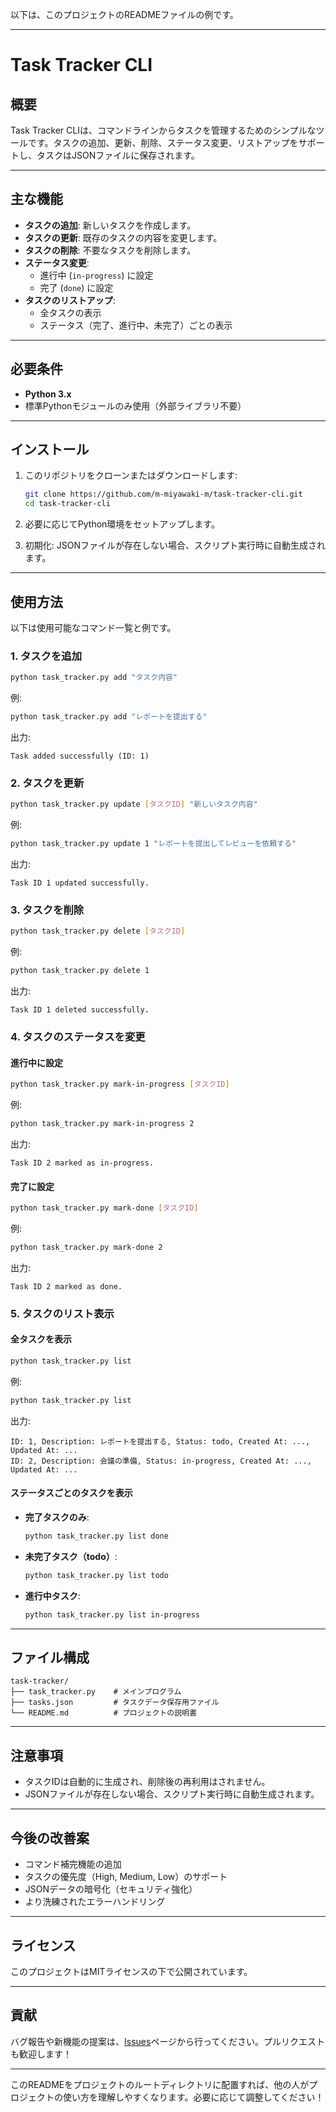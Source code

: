 以下は、このプロジェクトのREADMEファイルの例です。

---

# Task Tracker CLI

## 概要
Task Tracker CLIは、コマンドラインからタスクを管理するためのシンプルなツールです。タスクの追加、更新、削除、ステータス変更、リストアップをサポートし、タスクはJSONファイルに保存されます。

---

## 主な機能
- **タスクの追加**: 新しいタスクを作成します。
- **タスクの更新**: 既存のタスクの内容を変更します。
- **タスクの削除**: 不要なタスクを削除します。
- **ステータス変更**:
  - 進行中 (`in-progress`) に設定
  - 完了 (`done`) に設定
- **タスクのリストアップ**:
  - 全タスクの表示
  - ステータス（完了、進行中、未完了）ごとの表示

---

## 必要条件
- **Python 3.x**
- 標準Pythonモジュールのみ使用（外部ライブラリ不要）

---

## インストール
1. このリポジトリをクローンまたはダウンロードします:
   ```bash
   git clone https://github.com/m-miyawaki-m/task-tracker-cli.git
   cd task-tracker-cli
   ```

2. 必要に応じてPython環境をセットアップします。

3. 初期化:
   JSONファイルが存在しない場合、スクリプト実行時に自動生成されます。

---

## 使用方法
以下は使用可能なコマンド一覧と例です。

### **1. タスクを追加**
```bash
python task_tracker.py add "タスク内容"
```
例:
```bash
python task_tracker.py add "レポートを提出する"
```
出力:
```
Task added successfully (ID: 1)
```

### **2. タスクを更新**
```bash
python task_tracker.py update [タスクID] "新しいタスク内容"
```
例:
```bash
python task_tracker.py update 1 "レポートを提出してレビューを依頼する"
```
出力:
```
Task ID 1 updated successfully.
```

### **3. タスクを削除**
```bash
python task_tracker.py delete [タスクID]
```
例:
```bash
python task_tracker.py delete 1
```
出力:
```
Task ID 1 deleted successfully.
```

### **4. タスクのステータスを変更**
#### 進行中に設定
```bash
python task_tracker.py mark-in-progress [タスクID]
```
例:
```bash
python task_tracker.py mark-in-progress 2
```
出力:
```
Task ID 2 marked as in-progress.
```

#### 完了に設定
```bash
python task_tracker.py mark-done [タスクID]
```
例:
```bash
python task_tracker.py mark-done 2
```
出力:
```
Task ID 2 marked as done.
```

### **5. タスクのリスト表示**
#### 全タスクを表示
```bash
python task_tracker.py list
```
例:
```bash
python task_tracker.py list
```
出力:
```
ID: 1, Description: レポートを提出する, Status: todo, Created At: ..., Updated At: ...
ID: 2, Description: 会議の準備, Status: in-progress, Created At: ..., Updated At: ...
```

#### ステータスごとのタスクを表示
- **完了タスクのみ**:
  ```bash
  python task_tracker.py list done
  ```
- **未完了タスク（todo）**:
  ```bash
  python task_tracker.py list todo
  ```
- **進行中タスク**:
  ```bash
  python task_tracker.py list in-progress
  ```

---

## ファイル構成
```
task-tracker/
├── task_tracker.py    # メインプログラム
├── tasks.json         # タスクデータ保存用ファイル
└── README.md          # プロジェクトの説明書
```

---

## 注意事項
- タスクIDは自動的に生成され、削除後の再利用はされません。
- JSONファイルが存在しない場合、スクリプト実行時に自動生成されます。

---

## 今後の改善案
- コマンド補完機能の追加
- タスクの優先度（High, Medium, Low）のサポート
- JSONデータの暗号化（セキュリティ強化）
- より洗練されたエラーハンドリング

---

## ライセンス
このプロジェクトはMITライセンスの下で公開されています。

---

## 貢献
バグ報告や新機能の提案は、[Issues](https://github.com/m-miyawaki-m/task-tracker-cli/issues)ページから行ってください。プルリクエストも歓迎します！

---

このREADMEをプロジェクトのルートディレクトリに配置すれば、他の人がプロジェクトの使い方を理解しやすくなります。必要に応じて調整してください！